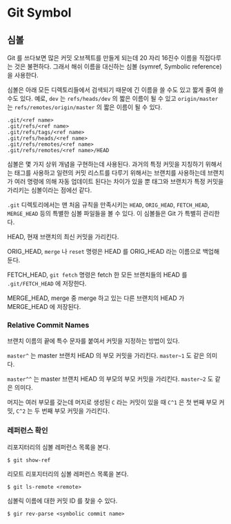 # Git Symbol

## 심볼

Git 를 쓰다보면 많은 커밋 오브젝트를 만들게 되는데 20 자리 16진수 이름을 직접다루는 것은 불편하다.
그래서 해쉬 이름을 대신하는 심볼 (symref, Symbolic reference) 을 사용한다.

심볼은 아래 모든 디렉토리들에서 검색되기 때문에 긴 이름을 쓸 수도 있고 짧게 줄여 쓸 수도 있다.
예로, `dev` 는 `refs/heads/dev` 의 짧은 이름이 될 수 있고
`origin/master` 는 `refs/remotes/origin/master` 의 짧은 이름이 될 수 있다. 

	.git/<ref name>
	.git/refs/<ref name>
	.git/refs/tags/<ref name>
	.git/refs/heads/<ref name>
	.git/refs/remotes/<ref name>
	.git/refs/remotes/<ref name>/HEAD

심볼은 몇 가지 상위 개념을 구현하는데 사용된다.
과거의 특정 커밋을 지칭하기 위해서는 태그를 사용하고 일련의 커밋 리스트를 다루기 위해서는 브랜치를 사용하는데
브랜치가 여러 명령에 의해 자동 업데이트 된다는 차이가 있을 뿐 태그와 브랜치가 특정 커밋을 가리키는 심볼이라는 점에선 같다.

`.git` 디렉토리에서는 맨 처음 규칙을 만족시키는 `HEAD`, `ORIG_HEAD`, `FETCH_HEAD`, `MERGE_HEAD` 등의 특별한 심볼 파일들을 볼 수 있다. 이 심볼들은 Git 가 특별히 관리한다.

HEAD, 현재 브랜치의 최신 커밋을 가리킨다.

ORIG_HEAD, `merge` 나 `reset` 명령은 HEAD 를 ORIG_HEAD 라는 이름으로 백업해 둔다.

FETCH_HEAD, `git fetch` 명령은 fetch 한 모든 브랜치들의 HEAD 를 `.git/FETCH_HEAD` 에 저장한다.

MERGE_HEAD, merge 중 merge 하고 있는 다른 브랜치의 HEAD 가 MERGE_HEAD 에 저장된다.


### Relative Commit Names

브랜치 이름의 끝에 특수 문자를 붙여서 커밋을 지정하는 방법이 있다.

`master^` 는 master 브랜치 HEAD 의 부모 커밋을 가리킨다. `master~1` 도 같은 의미다.

`master^^` 는 master 브랜치 HEAD 의 부모의 부모 커밋을 가리킨다. `master~2` 도 같은 의미다.

머지는 여러 부모를 갖는데 머지로 생성된 `C` 라는 커밋이 있을  때
`C^1` 은 첫 번째 부모 커밋, `C^2` 는 두 번째 부모 커밋을 가리킨다.


### 레퍼런스 확인

리포지터리의 심볼 레퍼런스 목록을 본다.

	$ git show-ref

리모트 리포지터리의 심볼 레퍼런스 목록을 본다.

	$ git ls-remote <remote>


심볼릭 이름에 대한 커밋 ID 를 찾을 수 있다.

	$ gir rev-parse <symbolic commit name>
